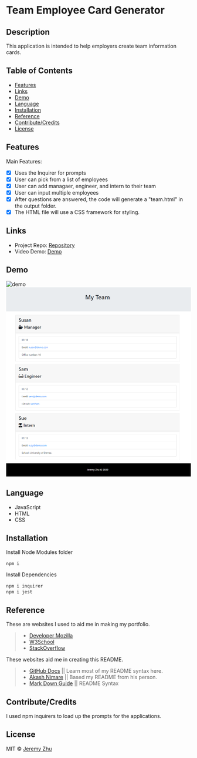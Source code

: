 # Team Employee Card Generator

## Description

This application is intended to help employers create team information cards.

## Table of Contents

* [Features](#Features)
* [Links](#Links)
* [Demo](#Demo)
* [Language](#Language)
* [Installation](#Installation)
* [Reference](#Reference)
* [Contribute/Credits](#Contribute/Credits)
* [License](#License)

## Features
Main Features: 
- [x] Uses the Inquirer for prompts
- [x] User can pick from a list of employees
- [x] User can add managaer, engineer, and intern to their team
- [x] User can input multiple employees
- [x] After questions are answered, the code will generate a "team.html" in the output folder.
- [x] The HTML file will use a CSS framework for styling.

## Links

* Project Repo: [Repository](https://github.com/jeishu/template-engine-employee-card)
* Video Demo: [Demo](https://drive.google.com/file/d/1mfFz10yVtOZQ83MxS6gpZH9sWbBG4aZQ/view)

## Demo

![demo](./assets/demo-gif.gif)
![demo](./assets/demopic.png)

## Language

* JavaScript
* HTML
* CSS

## Installation

Install Node Modules folder
```
npm i
```

Install Dependencies
```
npm i inquirer
npm i jest
```

## Reference

These are websites I used to aid me in making my portfolio.

> - [Developer Mozilla](https://developer.mozilla.org/en-US/)
> - [W3School](https://www.w3schools.com/) 
> - [StackOverflow](https://www.stackoverflow.com/) 

These websites aid me in creating this README.

> - [GitHub Docs](https://docs.github.com/en/free-pro-team@latest/github/writing-on-github/basic-writing-and-formatting-syntax) || Learn most of my README syntax here.
> - [Akash Nimare](https://medium.com/@meakaakka/a-beginners-guide-to-writing-a-kickass-readme-7ac01da88ab3) || Based my README from his person.
> - [Mark Down Guide](https://www.markdownguide.org/cheat-sheet/) || README Syntax

## Contribute/Credits

I used npm inquirers to load up the prompts for the applications.

## License

MIT © [Jeremy Zhu](https://github.com/jeishu)
